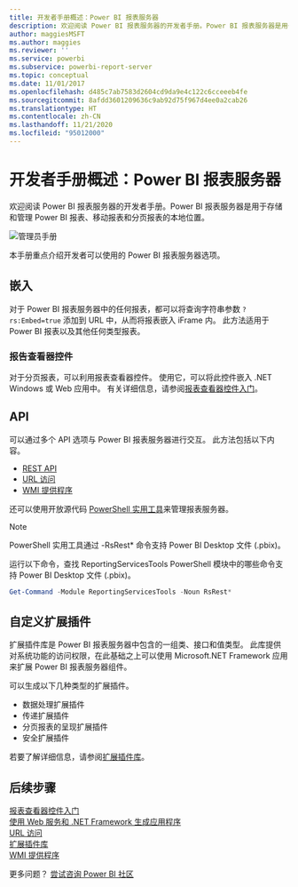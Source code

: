 ```yaml
---
title: 开发者手册概述：Power BI 报表服务器
description: 欢迎阅读 Power BI 报表服务器的开发者手册。Power BI 报表服务器是用于存储和管理 Power BI 报表、移动报表和分页报表的本地位置。
author: maggiesMSFT
ms.author: maggies
ms.reviewer: ''
ms.service: powerbi
ms.subservice: powerbi-report-server
ms.topic: conceptual
ms.date: 11/01/2017
ms.openlocfilehash: d485c7ab7583d2604cd9da9e4c122c6cceeeb4fe
ms.sourcegitcommit: 8afdd3601209636c9ab92d75f967d4ee0a2cab26
ms.translationtype: HT
ms.contentlocale: zh-CN
ms.lasthandoff: 11/21/2020
ms.locfileid: "95012000"
---
```

# <a name="developer-handbook-overview-power-bi-report-server"></a>开发者手册概述：Power BI 报表服务器

欢迎阅读 Power BI 报表服务器的开发者手册。Power BI 报表服务器是用于存储和管理 Power BI 报表、移动报表和分页报表的本地位置。

![管理员手册](media/developer-handbook-overview/admin-handbook.png)

本手册重点介绍开发者可以使用的 Power BI 报表服务器选项。

## <a name="embedding"></a>嵌入

对于 Power BI 报表服务器中的任何报表，都可以将查询字符串参数 `?rs:Embed=true` 添加到 URL 中，从而将报表嵌入 iFrame 内。 此方法适用于 Power BI 报表以及其他任何类型报表。

### <a name="report-viewer-control"></a>报告查看器控件

对于分页报表，可以利用报表查看器控件。 使用它，可以将此控件嵌入 .NET Windows 或 Web 应用中。 有关详细信息，请参阅[报表查看器控件入门](/sql/reporting-services/application-integration/integrating-reporting-services-using-reportviewer-controls-get-started)。

## <a name="apis"></a>API

可以通过多个 API 选项与 Power BI 报表服务器进行交互。 此方法包括以下内容。

* [REST API](rest-api.md)
* [URL 访问](/sql/reporting-services/url-access-ssrs)
* [WMI 提供程序](/sql/reporting-services/wmi-provider-library-reference/reporting-services-wmi-provider-library-reference-ssrs)

还可以使用开放源代码 [PowerShell 实用工具](https://github.com/Microsoft/ReportingServicesTools)来管理报表服务器。

> [!NOTE]
> PowerShell 实用工具通过 -RsRest* 命令支持 Power BI Desktop 文件 (.pbix)。

运行以下命令，查找 ReportingServicesTools PowerShell 模块中的哪些命令支持 Power BI Desktop 文件 (.pbix)。

```powershell
Get-Command -Module ReportingServicesTools -Noun RsRest*
```

## <a name="custom-extensions"></a>自定义扩展插件

扩展插件库是 Power BI 报表服务器中包含的一组类、接口和值类型。 此库提供对系统功能的访问权限，在此基础之上可以使用 Microsoft.NET Framework 应用来扩展 Power BI 报表服务器组件。

可以生成以下几种类型的扩展插件。

* 数据处理扩展插件
* 传递扩展插件
* 分页报表的呈现扩展插件
* 安全扩展插件

若要了解详细信息，请参阅[扩展插件库](/sql/reporting-services/extensions/reporting-services-extension-library)。

## <a name="next-steps"></a>后续步骤

[报表查看器控件入门](/sql/reporting-services/application-integration/integrating-reporting-services-using-reportviewer-controls-get-started)  
[使用 Web 服务和 .NET Framework 生成应用程序](/sql/reporting-services/report-server-web-service/net-framework/building-applications-using-the-web-service-and-the-net-framework)  
[URL 访问](/sql/reporting-services/url-access-ssrs)  
[扩展插件库](/sql/reporting-services/extensions/reporting-services-extension-library)  
[WMI 提供程序](/sql/reporting-services/wmi-provider-library-reference/reporting-services-wmi-provider-library-reference-ssrs)

更多问题？ [尝试咨询 Power BI 社区](https://community.powerbi.com/)
